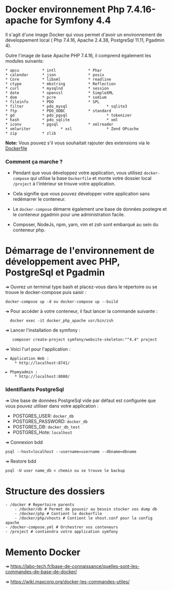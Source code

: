 # Docker environnement Php 7.4.16-apache for Symfony 4.4

Il s'agit d'une image Docker qui vous permet d'avoir un environnement de développement local ( Php 7.4.16, Apache 2.4.38, PostgreSql 11.11, Pgadmin 4).

Outre l'image de base Apache PHP 7.4.16, il comprend également les modules suivants:
```
* apcu 			* intl 				* Phar
* calendar 		* json 				* posix
* Core 			* libxml 			* readline
* ctype 		* mbstring 			* Reflection
* curl 			* mysqlnd 			* session
* date 			* openssl 			* SimpleXML
* dom 			* pcre 				* sodium
* fileinfo 		* PDO 				* SPL
* filter 		* pdo_mysql 		        * sqlite3
* ftp 			* PDO_ODBC 			* standard
* gd 			* pdo_pgsql 		        * tokenizer
* hash 			* pdo_sqlite 		        * xml
* iconv 		* pgsql 			* xmlreader
* xmlwriter 	        * xsl 				* Zend OPcache
* zip 			* zlib
```

**Note:**  Vous pouvez s'il vous souhaitait rajouter des extensions via le [Dockerfile](docker/php/dockerfile)

### Comment ça marche ?

* Pendant que vous développez votre application, vous utilisez `docker-compose` qui utilise la base `Dockerfile` et monte votre dossier local `/project` à l'intérieur se trouve votre application. 

* Cela signifie que vous pouvez développer votre application sans redémarrer le conteneur. 

* Le `docker-compose` démarre également une base de données postegre et le conteneur pgadmin pour une administration facile.
  
* Composer, NodeJs, npm, yarn, vim et zsh sont embarqué au sein du conteneur php. 

# Démarrage de l'environnement de développement avec PHP, PostgreSql et Pgadmin

➔ Ouvrez un terminal type bash et placez-vous dans le répertoire ou se trouve le docker-compose puis saisir :

```
docker-compose up -d ou docker-compose up --build
```
➔ Pour accéder à votre conteneur, il faut lancer la commande suivante :
```
  docker exec -it docker_php_apache usr/bin/zsh
```
➔ Lancer l'installation de symfony : 
```
   composer create-project symfony/website-skeleton:"^4.4" project
```

➔ Voici l'url pour l'application :

    ► Application Web : 
        * http://localhost:8741/

    ► Phpmyadmin :
        * http://localhost:8080/


### Identifiants PostgreSql

➔ Une base de données PostgreSql vide par défaut est configurée que vous pouvez utiliser dans votre application :

* POSTGRES_USER: `docker_db`
* POSTGRES_PASSWORD: `docker_db`
* POSTGRES_DB: `docker_db_test`
* POSTGRES_Hote: `localhost`

➔ Connexion bdd
```
psql --host=localhost --username=username --dbname=dbname
```
➔ Restore bdd
```
psql -U user name_db < chemin ou se trouve le backup
```

# Structure des dossiers

```
- /docker # Repertoire parents
    - /docker/db # Permet de pouvoir au besoin stocker vos dump db
    - /docker/php # Contient le dockerfile
    - /docker/php/vhosts # Contient le vhost.conf pour la config apache
- /docker-compose.yml # Orchestrer vos conteneurs
- /project # contiendra votre application symfony 
```

# Memento Docker
➔ https://labo-tech.fr/base-de-connaissance/quelles-sont-les-commandes-de-base-de-docker/

➔ https://wiki.maxcorp.org/docker-les-commandes-utiles/

